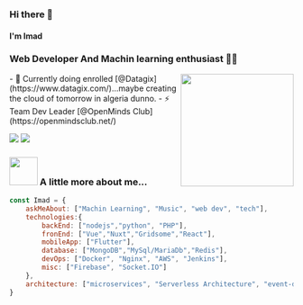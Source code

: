 ### Hi there 👋
#### I'm Imad 
### Web Developer And Machin learning enthusiast 👨‍💻

<img align='right' src="https://openmindsclub.net/images/logo.png" width="200">
- 🌱 Currently doing enrolled [@Datagix](https://www.datagix.com/)...maybe creating the cloud of tomorrow in algeria dunno.
- ⚡ Team Dev Leader [@OpenMinds Club](https://openmindsclub.net/)



[![](https://img.shields.io/badge/LinkedIn-imad-blue)](https://www.linkedin.com/in/ashraf-k-m-149a3494/)
[![](https://img.shields.io/badge/Gmail-imadom568%40gmail.com-red)](mailto:imadom568@gmail.com)


### <img src="https://media.giphy.com/media/VgCDAzcKvsR6OM0uWg/giphy.gif" width="50"> A little more about me...  

```javascript
const Imad = {
    askMeAbout: ["Machin Learning", "Music", "web dev", "tech"],
    technologies:{
        backEnd: ["nodejs","python", "PHP"],
        fronEnd: ["Vue","Nuxt","Gridsome","React"],
        mobileApp: ["Flutter"],
        database: ["MongoDB","MySql/MariaDb","Redis"],
        devOps: ["Docker", "Nginx", "AWS", "Jenkins"],
        misc: ["Firebase", "Socket.IO"]
    },
    architecture: ["microservices", "Serverless Architecture", "event-driven", "Single page applications", "PWA"],
}
```
